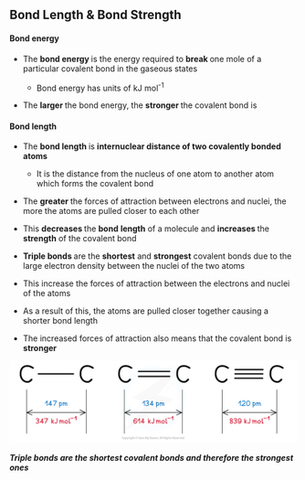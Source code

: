 Bond Length & Bond Strength
---------------------------

#### Bond energy

* The <b>bond energy </b>is the energy required to <b>break </b>one mole of a particular covalent bond in the gaseous states

  + Bond energy has units of kJ mol<sup>-1</sup>
* The <b>larger </b>the bond energy, the <b>stronger </b>the covalent bond is

#### Bond length

* The <b>bond length </b>is <b>internuclear distance of two covalently bonded atoms</b>

  + It is the distance from the nucleus of one atom to another atom which forms the covalent bond
* The <b>greater </b>the forces of attraction between electrons and nuclei, the more the atoms are pulled closer to each other
* This <b>decreases </b>the <b>bond</b> <b>length</b> of a molecule and <b>increases </b>the <b>strength</b> of the covalent bond
* <b>Triple bonds </b>are the <b>shortest</b> and <b>strongest</b> covalent bonds due to the large electron density between the nuclei of the two atoms
* This increase the forces of attraction between the electrons and nuclei of the atoms
* As a result of this, the atoms are pulled closer together causing a shorter bond length
* The increased forces of attraction also means that the covalent bond is <b>stronger</b>

![Chemical Bonding Bond Lengths and Strengths, downloadable AS & A Level Chemistry revision notes](1.3-Chemical-Bonding-Bond-Lengths-and-Strengths.png)

*<b>Triple bonds are the shortest covalent bonds and therefore the strongest ones</b>*